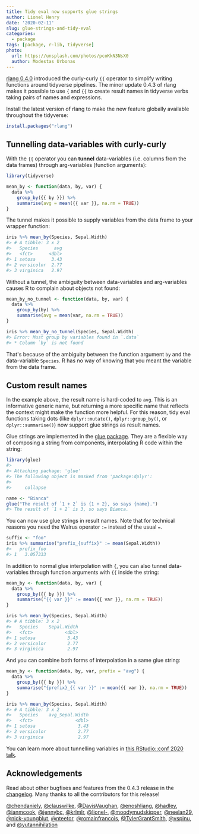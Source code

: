 ```yaml
---
title: Tidy eval now supports glue strings
author: Lionel Henry
date: '2020-02-11'
slug: glue-strings-and-tidy-eval
categories:
  - package
tags: [package, r-lib, tidyverse]
photo:
  url: https://unsplash.com/photos/pcoKkN3NsX0
  author: Modestas Urbonas
---
```





[rlang 0.4.0](https://www.tidyverse.org/blog/2019/06/rlang-0-4-0/) introduced the curly-curly `{{` operator to simplify writing functions around tidyverse pipelines. The minor update 0.4.3 of rlang makes it possible to use `{` and `{{` to create result names in tidyverse verbs taking pairs of names and expressions.

Install the latest version of rlang to make the new feature globally available throughout the tidyverse:


```r
install.packages("rlang")
```


## Tunnelling data-variables with curly-curly

With the `{{` operator you can __tunnel__ data-variables (i.e. columns from the data frames) through arg-variables (function arguments):


```r
library(tidyverse)

mean_by <- function(data, by, var) {
  data %>%
    group_by({{ by }}) %>%
    summarise(avg = mean({{ var }}, na.rm = TRUE))
}
```

The tunnel makes it possible to supply variables from the data frame to your wrapper function:


```r
iris %>% mean_by(Species, Sepal.Width)
#> # A tibble: 3 x 2
#>   Species      avg
#>   <fct>      <dbl>
#> 1 setosa      3.43
#> 2 versicolor  2.77
#> 3 virginica   2.97
```

Without a tunnel, the ambiguity between data-variables and arg-variables causes R to complain about objects not found:


```r
mean_by_no_tunnel <- function(data, by, var) {
  data %>%
    group_by(by) %>%
    summarise(avg = mean(var, na.rm = TRUE))
}

iris %>% mean_by_no_tunnel(Species, Sepal.Width)
#> Error: Must group by variables found in `.data`
#> * Column `by` is not found
```

That's because of the ambiguity between the function argument `by` and the data-variable `Species`. R has no way of knowing that you meant the variable from the data frame.


## Custom result names

In the example above, the result name is hard-coded to `avg`. This is an informative generic name, but returning a more specific name that reflects the context might make the function more helpful. For this reason, tidy eval functions taking dots (like `dplyr::mutate()`, `dplyr::group_by()`, or `dplyr::summarise()`) now support glue strings as result names.

Glue strings are implemented in the [glue package](https://glue.tidyverse.org/). They are a flexible way of composing a string from components, interpolating R code within the string:


```r
library(glue)
#> 
#> Attaching package: 'glue'
#> The following object is masked from 'package:dplyr':
#> 
#>     collapse

name <- "Bianca"
glue("The result of `1 + 2` is {1 + 2}, so says {name}.")
#> The result of `1 + 2` is 3, so says Bianca.
```

You can now use glue strings in result names. Note that for technical reasons you need the Walrus operator `:=` instead of the usual `=`.


```r
suffix <- "foo"
iris %>% summarise("prefix_{suffix}" := mean(Sepal.Width))
#>   prefix_foo
#> 1   3.057333
```

In addition to normal glue interpolation with `{`, you can also tunnel data-variables through function arguments with `{{` inside the string:


```r
mean_by <- function(data, by, var) {
  data %>%
    group_by({{ by }}) %>%
    summarise("{{ var }}" := mean({{ var }}, na.rm = TRUE))
}

iris %>% mean_by(Species, Sepal.Width)
#> # A tibble: 3 x 2
#>   Species    Sepal.Width
#>   <fct>            <dbl>
#> 1 setosa            3.43
#> 2 versicolor        2.77
#> 3 virginica         2.97
```

And you can combine both forms of interpolation in a same glue string:


```r
mean_by <- function(data, by, var, prefix = "avg") {
  data %>%
    group_by({{ by }}) %>%
    summarise("{prefix}_{{ var }}" := mean({{ var }}, na.rm = TRUE))
}

iris %>% mean_by(Species, Sepal.Width)
#> # A tibble: 3 x 2
#>   Species    avg_Sepal.Width
#>   <fct>                <dbl>
#> 1 setosa                3.43
#> 2 versicolor            2.77
#> 3 virginica             2.97
```

You can learn more about tunnelling variables in [this RStudio::conf 2020 talk](https://speakerdeck.com/lionelhenry/interactivity-and-programming-in-the-tidyverse).


## Acknowledgements

Read about other bugfixes and features from the 0.4.3 release in the [changelog](https://github.com/r-lib/rlang/blob/master/NEWS.md#rlang-043). Many thanks to all the contributors for this release!

[&#x0040;chendaniely](https://github.com/chendaniely), [&#x0040;clauswilke](https://github.com/clauswilke), [&#x0040;DavisVaughan](https://github.com/DavisVaughan), [&#x0040;enoshliang](https://github.com/enoshliang), [&#x0040;hadley](https://github.com/hadley), [&#x0040;ianmcook](https://github.com/ianmcook), [&#x0040;jennybc](https://github.com/jennybc), [&#x0040;krlmlr](https://github.com/krlmlr), [&#x0040;lionel-](https://github.com/lionel-), [&#x0040;moodymudskipper](https://github.com/moodymudskipper), [&#x0040;neelan29](https://github.com/neelan29), [&#x0040;nick-youngblut](https://github.com/nick-youngblut), [&#x0040;nteetor](https://github.com/nteetor), [&#x0040;romainfrancois](https://github.com/romainfrancois), [&#x0040;TylerGrantSmith](https://github.com/TylerGrantSmith), [&#x0040;vspinu](https://github.com/vspinu), and [&#x0040;yutannihilation](https://github.com/yutannihilation)
